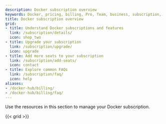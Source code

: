 ```yaml
---
description: Docker subscription overview
keywords: Docker, pricing, billing, Pro, Team, business, subscription, tier, plan
title: Docker subscription overview
grid:
- title: Understand Docker subscriptions and features
  link: /subscription/details/
  icon: shop_two
- title: Upgrade your subscription
  link: /subscription/upgrade/
  icon: upgrade
- title: Add more seats to your subscription
  link: /subscription/add-seats/
  icon: contact
- title: Explore common FAQs
  link: /subscription/faq/
  icon: help
aliases:
- /docker-hub/billing/
- /docker-hub/billing/faq/
---
```


Use the resources in this section to manage your Docker subscription.

{{< grid >}}